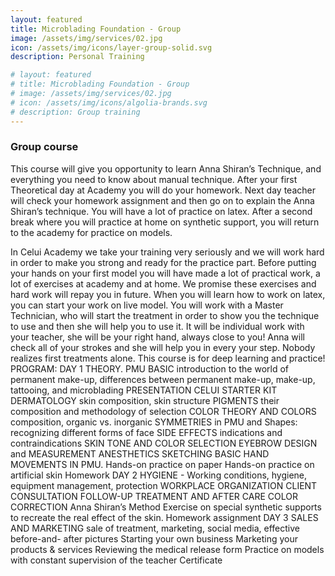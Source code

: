 ```yaml
---
layout: featured
title: Microblading Foundation - Group
image: /assets/img/services/02.jpg
icon: /assets/img/icons/layer-group-solid.svg
description: Personal Training

# layout: featured
# title: Microblading Foundation - Group
# image: /assets/img/services/02.jpg
# icon: /assets/img/icons/algolia-brands.svg
# description: Group training
---
```


<div class="row">
    <div class="col-md-12">
        <div class="service-details mb-40">
            <h3>Group course</h3>
            <p>
This course will give you opportunity to learn Anna Shiran’s Technique, and everything you need to know about manual technique.
After your first Theoretical day at Academy you will do your homework.
Next day teacher will check your homework assignment and then go on to explain the Anna Shiran’s technique. You will have a lot of practice on latex.
After a second break where you will practice at home on synthetic support, you will return to the academy for practice on models. 

In Celui Academy we take your training very seriously and we will work hard in order to make you strong and ready for the practice part. 
Before putting your hands on your first model you will have made a lot of practical work, a lot of exercises at academy and at home.
We promise these exercises and hard work will repay you in future.
When you will learn how to work on latex, you can start your work on live model.
You will work with a Master Technician, who will start the treatment in order to show you the technique to use and then she will help you to use it.
It will be individual work with your teacher, she will be your right hand, always close to you!
Anna will check all of your strokes and she will help you in every your step. Nobody realizes first treatments alone. 
This course is for deep learning and practice!
PROGRAM:
DAY 1
THEORY. PMU BASIC
introduction to the world of permanent make-up, differences between permanent make-up, make-up, tattooing, and microblading 
PRESENTATION CELUI STARTER KIT
DERMATOLOGY skin composition, skin structure
PIGMENTS their composition and methodology of selection
COLOR THEORY AND COLORS composition, organic vs. inorganic
SYMMETRIES in PMU and Shapes:                          recognizing different forms of face
SIDE EFFECTS indications and contraindications 
SKIN TONE AND COLOR SELECTION
EYEBROW DESIGN and MEASUREMENT
ANESTHETICS
SKETCHING BASIC HAND MOVEMENTS IN PMU.
Hands-on practice on paper
Hands-on practice on artificial skin
Homework
DAY 2
HYGIENE - Working conditions, hygiene, equipment management, protection
WORKPLACE ORGANIZATION 
CLIENT CONSULTATION 
FOLLOW-UP TREATMENT AND AFTER CARE
COLOR CORRECTION 
Anna Shiran’s Method
Exercise on special synthetic supports to recreate the real effect of the skin.
Homework assignment
DAY 3
SALES AND MARKETING sale of treatment, marketing, social media, effective before-and- after pictures
Starting your own business
Marketing your products & services
Reviewing the medical release form
Practice on models with constant supervision of the teacher
Certificate</p>
        </div>
    </div>
</div>
<!-- <div class="row">
    <div class="col-xl-6 col-lg-12">
        <div class="s-details-img mb-30">
            <img src="{{site.baseurl}}/assets/img/service/1.jpg" alt="{{page.title}}">
        </div>
    </div>
    <div class="col-xl-6 col-lg-12">
        <div class="service-details mb-40">
            <h3>Awesome Teamwork Attention</h3>
            <p>Consectetuer adipiscing elit, sed diam nonumy nibh euismod tincidunt ut laoreet dolore mage aliquami erat volpate Ut
            wisi enim ad minim veniam, quis nos trud exerci tation corper cipit lobortis nisl ut aliq uip ex ea comcon sequat. Duis
            autem velue eum iriure dolor in hendrerit in vulputate velitesse conse quat Ut wisi enim ad minim veniam.</p>
        </div>
    </div>
</div>
<div class="service-details mb-30">
    <h3>Your Succes Will be Done</h3>
    <p>Quis nostrud exercitation ullamco laboris nisi ut aliquip ex ea commodo consequat. Duis
        aute irure dolor in reprehenderit
        in voluptate velit esse cillum dolore eu fugiat nulla pariatu cepteusint occaecat
        cupidatat non proident, sunt in culpa qui
        officia deserunt mollit anim laborum. Curatur pretium tincidunt lacus. Nulla gravida
        orci a odio. Nullam varius, turpis et
        commodo pharetra est eros bibendum elit nec luctus magna felis sollicitudin mauris.
        Integer in mauris nibh euismod gravida.
        Duis ac tellus et risus vulputate vehicula.</p>
</div> -->